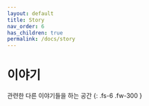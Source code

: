 ```yaml
---
layout: default
title: Story
nav_order: 6
has_children: true
permalink: /docs/story
---
```


# 이야기

관련한 다른 이야기들을 하는 공간
{: .fs-6 .fw-300 }
